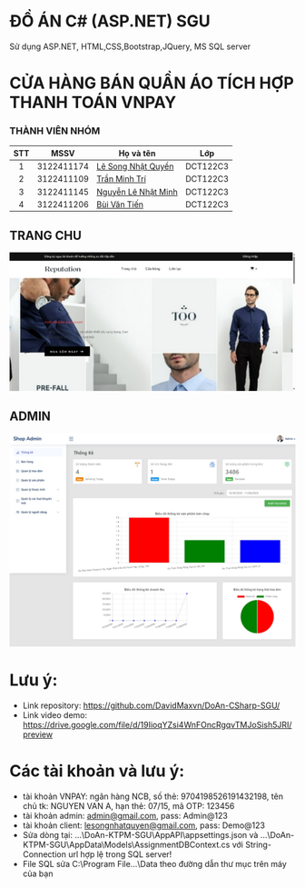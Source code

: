 # ĐỒ ÁN C# (ASP.NET) SGU
Sử dụng ASP.NET, HTML,CSS,Bootstrap,JQuery, MS SQL server
# CỬA HÀNG BÁN QUẦN ÁO TÍCH HỢP THANH TOÁN VNPAY

### THÀNH VIÊN NHÓM
| STT |    MSSV    | Họ và tên                                                                   |  Lớp     |
| :-: | :--------: | --------------------------------------------------------------------------- | -------- |
|  1  | 3122411174 | [Lê Song Nhật Quyền]()                                                      | DCT122C3 |
|  2  | 3122411109 | [Trần Minh Trí]()                                                           | DCT122C3 |
|  3  | 3122411145 | [Nguyễn Lê Nhật Minh]()                                                     | DCT122C3 |
|  4  | 3122411206 | [Bùi Văn Tiến]()                                                            | DCT122C3 |

## TRANG CHU 
![alt text](./img/homepage.jpeg)

## ADMIN
![alt text](./img/admin_dashboard.jpeg)

# Lưu ý: 
- Link repository: https://github.com/DavidMaxvn/DoAn-CSharp-SGU/
- Link video demo: https://drive.google.com/file/d/19IioqYZsi4WnFOncRgqvTMJoSish5JRI/preview

# Các tài khoản và lưu ý:
- tài khoản VNPAY: ngân hàng NCB, số thẻ: 9704198526191432198, tên chủ tk: NGUYEN VAN A, hạn thẻ: 07/15, mã OTP: 123456
- tài khoản admin: admin@gmail.com, pass: Admin@123
- tài khoản client: lesongnhatquyen@gmail.com, pass: Demo@123
- Sửa dòng tại: ...\DoAn-KTPM-SGU\AppAPI\appsettings.json và ...\DoAn-KTPM-SGU\AppData\Models\AssignmentDBContext.cs với String-Connection url hợp lệ trong SQL server!
- File SQL sửa C:\Program File\...\Data theo đường dẫn thư mục trên máy của bạn
